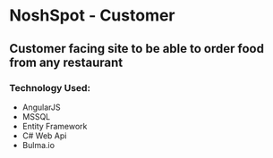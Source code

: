 # NoshSpot - Customer

## Customer facing site to be able to order food from any restaurant

### Technology Used:
- AngularJS
- MSSQL
- Entity Framework
- C# Web Api
- Bulma.io